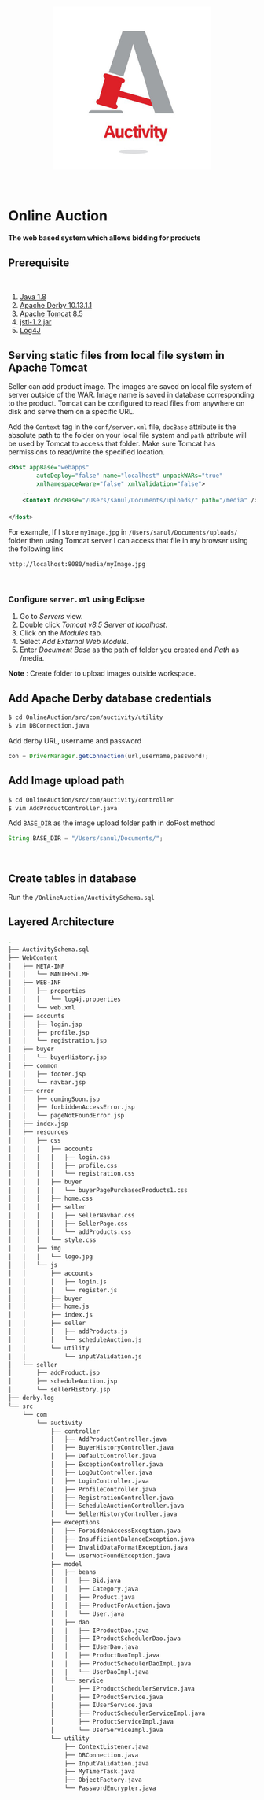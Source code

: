 <p align="center">
<img style="padding:4px" src="/video/logo.jpg" width="320"/>
</p>
<br/>

# Online Auction
#### The web based system which allows bidding for products

## Prerequisite 
<br/>

1. [Java 1.8](https://www.oracle.com/in/java/technologies/javase/javase-jdk8-downloads.html)
2. [Apache Derby 10.13.1.1](https://db.apache.org/derby/releases/release-10.13.1.1.html)
3. [Apache Tomcat 8.5](https://tomcat.apache.org/download-80.cgi)
4. [jstl-1.2.jar](https://mvnrepository.com/artifact/javax.servlet/jstl/1.2)
5. [Log4J](https://logging.apache.org/log4j/1.2/download.html)

## Serving static files from local file system in Apache Tomcat
Seller can add product image. The images are saved on local file system of server outside of the WAR. Image name is saved in database corresponding to the product. Tomcat can be configured to read files from anywhere on disk and serve them on a specific URL.

Add the ```Context``` tag in the ```conf/server.xml``` file, ```docBase``` attribute is the absolute path to the folder on your local file system and ```path``` attribute will be used by Tomcat to access that folder. Make sure Tomcat has permissions to read/write the specified location.

``` xml
<Host appBase="webapps"
        autoDeploy="false" name="localhost" unpackWARs="true"
        xmlNamespaceAware="false" xmlValidation="false">
    ...
    <Context docBase="/Users/sanul/Documents/uploads/" path="/media" />

</Host>
```

For example, If I store ```myImage.jpg``` in ```/Users/sanul/Documents/uploads/``` folder then using Tomcat server I can access that file in my browser using the following link

``` 
http://localhost:8080/media/myImage.jpg
```
<br/>

### Configure ```server.xml``` using Eclipse
1. Go to *Servers* view.
2. Double click *Tomcat v8.5 Server at localhost*.
3. Click on the *Modules* tab.
4. Select *Add External Web Module*.
5. Enter *Document Base* as the path of folder you created and *Path* as /media.

**Note** : Create folder to upload images outside workspace.

## Add Apache Derby database credentials
```bash
$ cd OnlineAuction/src/com/auctivity/utility
$ vim DBConnection.java
```

Add derby URL, username and password
```java
con = DriverManager.getConnection(url,username,password);
```

## Add Image upload path
```bash
$ cd OnlineAuction/src/com/auctivity/controller
$ vim AddProductController.java
```

Add ```BASE_DIR``` as the image upload folder path in doPost method
```java
String BASE_DIR = "/Users/sanul/Documents/";
```
<br/>

## Create tables in database
Run the ```/OnlineAuction/AuctivitySchema.sql```
<br/>

## Layered Architecture

```bash
.
├── AuctivitySchema.sql
├── WebContent
│   ├── META-INF
│   │   └── MANIFEST.MF
│   ├── WEB-INF
│   │   ├── properties
│   │   │   └── log4j.properties
│   │   └── web.xml
│   ├── accounts
│   │   ├── login.jsp
│   │   ├── profile.jsp
│   │   └── registration.jsp
│   ├── buyer
│   │   └── buyerHistory.jsp
│   ├── common
│   │   ├── footer.jsp
│   │   └── navbar.jsp
│   ├── error
│   │   ├── comingSoon.jsp
│   │   ├── forbiddenAccessError.jsp
│   │   └── pageNotFoundError.jsp
│   ├── index.jsp
│   ├── resources
│   │   ├── css
│   │   │   ├── accounts
│   │   │   │   ├── login.css
│   │   │   │   ├── profile.css
│   │   │   │   └── registration.css
│   │   │   ├── buyer
│   │   │   │   └── buyerPagePurchasedProducts1.css
│   │   │   ├── home.css
│   │   │   ├── seller
│   │   │   │   ├── SellerNavbar.css
│   │   │   │   ├── SellerPage.css
│   │   │   │   └── addProducts.css
│   │   │   └── style.css
│   │   ├── img
│   │   │   └── logo.jpg
│   │   └── js
│   │       ├── accounts
│   │       │   ├── login.js
│   │       │   └── register.js
│   │       ├── buyer
│   │       ├── home.js
│   │       ├── index.js
│   │       ├── seller
│   │       │   ├── addProducts.js
│   │       │   └── scheduleAuction.js
│   │       └── utility
│   │           └── inputValidation.js
│   └── seller
│       ├── addProduct.jsp
│       ├── scheduleAuction.jsp
│       └── sellerHistory.jsp
├── derby.log
└── src
    └── com
        └── auctivity
            ├── controller
            │   ├── AddProductController.java
            │   ├── BuyerHistoryController.java
            │   ├── DefaultController.java
            │   ├── ExceptionController.java
            │   ├── LogOutController.java
            │   ├── LoginController.java
            │   ├── ProfileController.java
            │   ├── RegistrationController.java
            │   ├── ScheduleAuctionController.java
            │   └── SellerHistoryController.java
            ├── exceptions
            │   ├── ForbiddenAccessException.java
            │   ├── InsufficientBalanceException.java
            │   ├── InvalidDataFormatException.java
            │   └── UserNotFoundException.java
            ├── model
            │   ├── beans
            │   │   ├── Bid.java
            │   │   ├── Category.java
            │   │   ├── Product.java
            │   │   ├── ProductForAuction.java
            │   │   └── User.java
            │   ├── dao
            │   │   ├── IProductDao.java
            │   │   ├── IProductSchedulerDao.java
            │   │   ├── IUserDao.java
            │   │   ├── ProductDaoImpl.java
            │   │   ├── ProductSchedulerDaoImpl.java
            │   │   └── UserDaoImpl.java
            │   └── service
            │       ├── IProductSchedulerService.java
            │       ├── IProductService.java
            │       ├── IUserService.java
            │       ├── ProductSchedulerServiceImpl.java
            │       ├── ProductServiceImpl.java
            │       └── UserServiceImpl.java
            └── utility
                ├── ContextListener.java
                ├── DBConnection.java
                ├── InputValidation.java
                ├── MyTimerTask.java
                ├── ObjectFactory.java
                └── PasswordEncrypter.java

```
